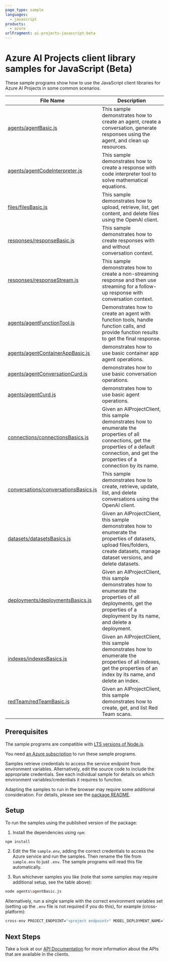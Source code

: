```yaml
---
page_type: sample
languages:
  - javascript
products:
  - azure
urlFragment: ai-projects-javascript-beta
---
```


# Azure AI Projects client library samples for JavaScript (Beta)

These sample programs show how to use the JavaScript client libraries for Azure AI Projects in some common scenarios.

| **File Name**                                                             | **Description**                                                                                                                                                                                        |
| ------------------------------------------------------------------------- | ------------------------------------------------------------------------------------------------------------------------------------------------------------------------------------------------------ |
| [agents/agentBasic.js][agents_agentbasic]                                 | This sample demonstrates how to create an agent, create a conversation, generate responses using the agent, and clean up resources.                                                                    |
| [agents/agentCodeInterpreter.js][agents_agentcodeinterpreter]             | This sample demonstrates how to create a response with code interpreter tool to solve mathematical equations.                                                                                          |
| [files/filesBasic.js][files_filesbasic]                                   | This sample demonstrates how to upload, retrieve, list, get content, and delete files using the OpenAI client.                                                                                         |
| [responses/responseBasic.js][responses_responsebasic]                     | This sample demonstrates how to create responses with and without conversation context.                                                                                                                |
| [responses/responseStream.js][responses_responsestream]                   | This sample demonstrates how to create a non-streaming response and then use streaming for a follow-up response with conversation context.                                                             |
| [agents/agentFunctionTool.js][agents_agentfunctiontool]                   | Demonstrates how to create an agent with function tools, handle function calls, and provide function results to get the final response.                                                                |
| [agents/agentContainerAppBasic.js][agents_agentcontainerappbasic]         | demonstrates how to use basic container app agent operations.                                                                                                                                          |
| [agents/agentConversationCurd.js][agents_agentconversationcurd]           | demonstrates how to use basic conversation operations.                                                                                                                                                 |
| [agents/agentCurd.js][agents_agentcurd]                                   | demonstrates how to use basic agent operations.                                                                                                                                                        |
| [connections/connectionsBasics.js][connections_connectionsbasics]         | Given an AIProjectClient, this sample demonstrates how to enumerate the properties of all connections, get the properties of a default connection, and get the properties of a connection by its name. |
| [conversations/conversationsBasics.js][conversations_conversationsbasics] | This sample demonstrates how to create, retrieve, update, list, and delete conversations using the OpenAI client.                                                                                      |
| [datasets/datasetsBasics.js][datasets_datasetsbasics]                     | Given an AIProjectClient, this sample demonstrates how to enumerate the properties of datasets, upload files/folders, create datasets, manage dataset versions, and delete datasets.                   |
| [deployments/deploymentsBasics.js][deployments_deploymentsbasics]         | Given an AIProjectClient, this sample demonstrates how to enumerate the properties of all deployments, get the properties of a deployment by its name, and delete a deployment.                        |
| [indexes/indexesBasics.js][indexes_indexesbasics]                         | Given an AIProjectClient, this sample demonstrates how to enumerate the properties of all indexes, get the properties of an index by its name, and delete an index.                                    |
| [redTeam/redTeamBasic.js][redteam_redteambasic]                           | Given an AIProjectClient, this sample demonstrates how to create, get, and list Red Team scans.                                                                                                        |

## Prerequisites

The sample programs are compatible with [LTS versions of Node.js](https://github.com/nodejs/release#release-schedule).

You need [an Azure subscription][freesub] to run these sample programs.

Samples retrieve credentials to access the service endpoint from environment variables. Alternatively, edit the source code to include the appropriate credentials. See each individual sample for details on which environment variables/credentials it requires to function.

Adapting the samples to run in the browser may require some additional consideration. For details, please see the [package README][package].

## Setup

To run the samples using the published version of the package:

1. Install the dependencies using `npm`:

```bash
npm install
```

2. Edit the file `sample.env`, adding the correct credentials to access the Azure service and run the samples. Then rename the file from `sample.env` to just `.env`. The sample programs will read this file automatically.

3. Run whichever samples you like (note that some samples may require additional setup, see the table above):

```bash
node agents\agentBasic.js
```

Alternatively, run a single sample with the correct environment variables set (setting up the `.env` file is not required if you do this), for example (cross-platform):

```bash
cross-env PROJECT_ENDPOINT="<project endpoint>" MODEL_DEPLOYMENT_NAME="<model deployment name>" node agents\agentBasic.js
```

## Next Steps

Take a look at our [API Documentation][apiref] for more information about the APIs that are available in the clients.

[agents_agentbasic]: https://github.com/Azure/azure-sdk-for-js/blob/main/sdk/ai/ai-projects/samples/v2-beta/javascript/agents/agentBasic.js
[agents_agentcodeinterpreter]: https://github.com/Azure/azure-sdk-for-js/blob/main/sdk/ai/ai-projects/samples/v2-beta/javascript/agents/agentCodeInterpreter.js
[files_filesbasic]: https://github.com/Azure/azure-sdk-for-js/blob/main/sdk/ai/ai-projects/samples/v2-beta/javascript/files/filesBasic.js
[responses_responsebasic]: https://github.com/Azure/azure-sdk-for-js/blob/main/sdk/ai/ai-projects/samples/v2-beta/javascript/responses/responseBasic.js
[responses_responsestream]: https://github.com/Azure/azure-sdk-for-js/blob/main/sdk/ai/ai-projects/samples/v2-beta/javascript/responses/responseStream.js
[agents_agentfunctiontool]: https://github.com/Azure/azure-sdk-for-js/blob/main/sdk/ai/ai-projects/samples/v2-beta/javascript/agents/agentFunctionTool.js
[agents_agentcontainerappbasic]: https://github.com/Azure/azure-sdk-for-js/blob/main/sdk/ai/ai-projects/samples/v2-beta/javascript/agents/agentContainerAppBasic.js
[agents_agentconversationcurd]: https://github.com/Azure/azure-sdk-for-js/blob/main/sdk/ai/ai-projects/samples/v2-beta/javascript/agents/agentConversationCurd.js
[agents_agentcurd]: https://github.com/Azure/azure-sdk-for-js/blob/main/sdk/ai/ai-projects/samples/v2-beta/javascript/agents/agentCurd.js
[connections_connectionsbasics]: https://github.com/Azure/azure-sdk-for-js/blob/main/sdk/ai/ai-projects/samples/v2-beta/javascript/connections/connectionsBasics.js
[conversations_conversationsbasics]: https://github.com/Azure/azure-sdk-for-js/blob/main/sdk/ai/ai-projects/samples/v2-beta/javascript/conversations/conversationsBasics.js
[datasets_datasetsbasics]: https://github.com/Azure/azure-sdk-for-js/blob/main/sdk/ai/ai-projects/samples/v2-beta/javascript/datasets/datasetsBasics.js
[deployments_deploymentsbasics]: https://github.com/Azure/azure-sdk-for-js/blob/main/sdk/ai/ai-projects/samples/v2-beta/javascript/deployments/deploymentsBasics.js
[indexes_indexesbasics]: https://github.com/Azure/azure-sdk-for-js/blob/main/sdk/ai/ai-projects/samples/v2-beta/javascript/indexes/indexesBasics.js
[redteam_redteambasic]: https://github.com/Azure/azure-sdk-for-js/blob/main/sdk/ai/ai-projects/samples/v2-beta/javascript/redTeam/redTeamBasic.js
[apiref]: https://learn.microsoft.com/javascript/api/@azure/ai-projects
[freesub]: https://azure.microsoft.com/free/
[package]: https://github.com/Azure/azure-sdk-for-js/tree/main/sdk/ai/ai-projects/README.md
